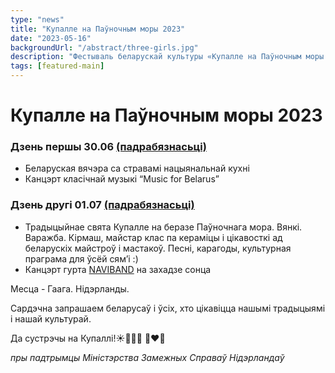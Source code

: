 ```yaml
---
type: "news"
title: "Купалле на Паўночным моры 2023"
date: "2023-05-16"
backgroundUrl: "/abstract/three-girls.jpg"
description: "Фестываль беларускай культуры «Купалле на Паўночным моры 2023»"
tags: [featured-main]
---
```


# Купалле на Паўночным моры 2023

### Дзень першы 30.06 [(падрабязнасьці)](https://www.belarusians.nl/events/kupalle-2023-1) 
- Беларуская вячэра са стравамі нацыянальнай кухні
- Канцэрт класічнай музыкі “Music for Belarus”

### Дзень другі 01.07 [(падрабязнасьці)](https://www.belarusians.nl/events/kupalle-2023-2) 
- Традыцыйнае свята  Купалле на беразе Паўночнага мора. Вянкі. Варажба. Кірмаш, майстар клас па кераміцы і цікавосткі ад беларускіх майстроў і мастакоў. Песні, карагоды, культурная праграма для ўсёй сям’і :)
- Канцэрт гурта [NAVIBAND](https://www.instagram.com/naviband/) на захадзе сонца

Месца - Гаага. Нідэрланды. 

Сардэчна запрашаем беларусаў і ўсіх, хто цікавіцца нашымі традыцыямі і нашай культурай. 

Да сустрэчы на Купаллі!☀️🌾🌸🔥 🤍❤️🤍

*пры падтрымцы Міністэрства Замежных Справаў Нідэрландаў*